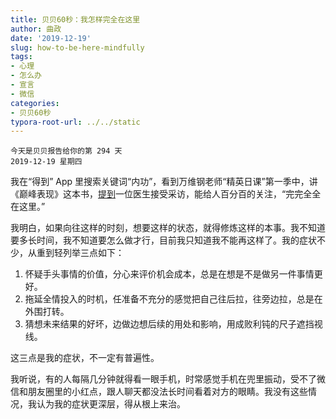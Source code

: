 ```yaml
---
title: 贝贝60秒：我怎样完全在这里
author: 曲政
date: '2019-12-19'
slug: how-to-be-here-mindfully
tags:
- 心理
- 怎么办
- 宣言
- 微信
categories:
- 贝贝60秒
typora-root-url: ../../static
---
```

```
今天是贝贝报告给你的第 294 天   
2019-12-19 星期四 
```

我在“得到” App 里搜索关键词“内功”，看到万维钢老师“精英日课”第一季中，讲《巅峰表现》这本书，[提到](https://m.igetget.com/share/course/pay/detail?id=MqBr4kj5gLNYKN5SwXdemExy36GaAZ)一位医生接受采访，能给人百分百的关注，“完完全全在这里。”

我明白，如果向往这样的时刻，想要这样的状态，就得修炼这样的本事。我不知道要多长时间，我不知道要怎么做才行，目前我只知道我不能再这样了。我的症状不少，从重到轻列举三点如下：

1.  怀疑手头事情的价值，分心来评价机会成本，总是在想是不是做另一件事情更好。
2.  拖延全情投入的时机，任准备不充分的感觉把自己往后拉，往旁边拉，总是在外围打转。
3.  猜想未来结果的好坏，边做边想后续的用处和影响，用成败利钝的尺子遮挡视线。

这三点是我的症状，不一定有普遍性。

我听说，有的人每隔几分钟就得看一眼手机，时常感觉手机在兜里振动，受不了微信和朋友圈里的小红点，跟人聊天都没法长时间看着对方的眼睛。我没有这些情况，我认为我的症状更深层，得从根上来治。


